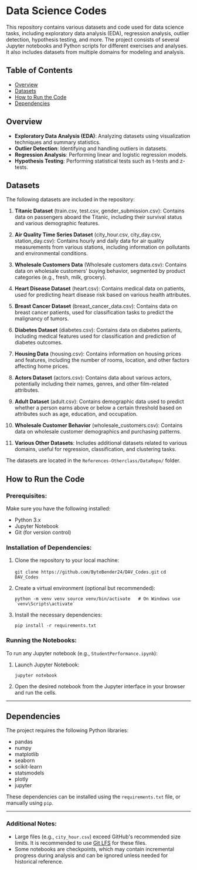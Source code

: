# Data Science Codes

This repository contains various datasets and code used for data science tasks, including exploratory data analysis (EDA), regression analysis, outlier detection, hypothesis testing, and more. The project consists of several Jupyter notebooks and Python scripts for different exercises and analyses. It also includes datasets from multiple domains for modeling and analysis.

## Table of Contents

- [Overview](#overview) 
- [Datasets](#datasets)
- [How to Run the Code](#how-to-run-the-code)
- [Dependencies](#dependencies)

## Overview

-   **Exploratory Data Analysis (EDA)**: Analyzing datasets using visualization techniques and summary statistics.
-   **Outlier Detection**: Identifying and handling outliers in datasets.
-   **Regression Analysis**: Performing linear and logistic regression models.
-   **Hypothesis Testing**: Performing statistical tests such as t-tests and z-tests.

## Datasets

The following datasets are included in the repository:

1.  **Titanic Dataset** (train.csv, test.csv, gender_submission.csv): Contains data on passengers aboard the Titanic, including their survival status and various demographic features.
    
2.   **Air Quality Time Series Dataset** (city_hour.csv, city_day.csv, station_day.csv): Contains hourly and daily data for air quality measurements from various stations, including information on pollutants and environmental conditions.
    
3.   **Wholesale Customers Data** (Wholesale customers data.csv): Contains data on wholesale customers' buying behavior, segmented by product categories (e.g., fresh, milk, grocery).
    
4.  **Heart Disease Dataset** (heart.csv): Contains medical data on patients, used for predicting heart disease risk based on various health attributes.
    
5. **Breast Cancer Dataset** (breast_cancer_data.csv): Contains data on breast cancer patients, used for classification tasks to predict the malignancy of tumors.
6. **Diabetes Dataset** (diabetes.csv): Contains data on diabetes patients, including medical features used for classification and prediction of diabetes outcomes.
7.  **Housing Data** (housing.csv): Contains information on housing prices and features, including the number of rooms, location, and other factors affecting home prices.
8. **Actors Dataset** (actors.csv): Contains data about various actors, potentially including their names, genres, and other film-related attributes.
9.  **Adult  Dataset** (adult.csv): Contains demographic data used to predict whether a person earns above or below a certain threshold based on attributes such as age, education, and occupation.
10.  **Wholesale Customer Behavior** (wholesale_customers.csv): Contains data on wholesale customer demographics and purchasing patterns.
11. **Various Other Datasets**: Includes additional datasets related to various domains, useful for regression, classification, and clustering tasks.

The datasets are located in the `References-Otherclass/DataRepo/` folder.

## How to Run the Code

### Prerequisites:

Make sure you have the following installed:

-   Python 3.x
-   Jupyter Notebook
-   Git (for version control)

### Installation of Dependencies:

1.  Clone the repository to your local machine:
    
    
    `git clone https://github.com/ByteBender24/DAV_Codes.git`
    `cd DAV_Codes` 
    
2.  Create a virtual environment (optional but recommended):

    
    ``python -m venv venv
    source venv/bin/activate   # On Windows use `venv\Scripts\activate` `` 
    
3.  Install the necessary dependencies:

    `pip install -r requirements.txt` 
    

### Running the Notebooks:

To run any Jupyter notebook (e.g., `StudentPerformance.ipynb`):

1.  Launch Jupyter Notebook:

    
    `jupyter notebook` 
    
2.  Open the desired notebook from the Jupyter interface in your browser and run the cells.
    

----------

## Dependencies

The project requires the following Python libraries:

-   pandas
-   numpy
-   matplotlib
-   seaborn
-   scikit-learn
-   statsmodels
-   plotly
-   jupyter

These dependencies can be installed using the `requirements.txt` file, or manually using `pip`.

----------



### Additional Notes:

-   Large files (e.g., `city_hour.csv`) exceed GitHub's recommended size limits. It is recommended to use [Git LFS](https://git-lfs.github.com/) for these files.
-   Some notebooks are checkpoints, which may contain incremental progress during analysis and can be ignored unless needed for historical reference.

